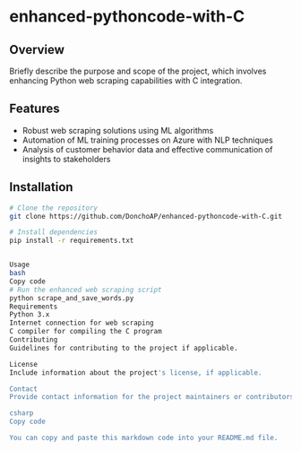 # enhanced-pythoncode-with-C

## Overview

Briefly describe the purpose and scope of the project, which involves enhancing Python web scraping capabilities with C integration.

## Features

- Robust web scraping solutions using ML algorithms
- Automation of ML training processes on Azure with NLP techniques
- Analysis of customer behavior data and effective communication of insights to stakeholders

## Installation

```bash
# Clone the repository
git clone https://github.com/DonchoAP/enhanced-pythoncode-with-C.git

# Install dependencies
pip install -r requirements.txt


Usage
bash
Copy code
# Run the enhanced web scraping script
python scrape_and_save_words.py
Requirements
Python 3.x
Internet connection for web scraping
C compiler for compiling the C program
Contributing
Guidelines for contributing to the project if applicable.

License
Include information about the project's license, if applicable.

Contact
Provide contact information for the project maintainers or contributors.

csharp
Copy code

You can copy and paste this markdown code into your README.md file.